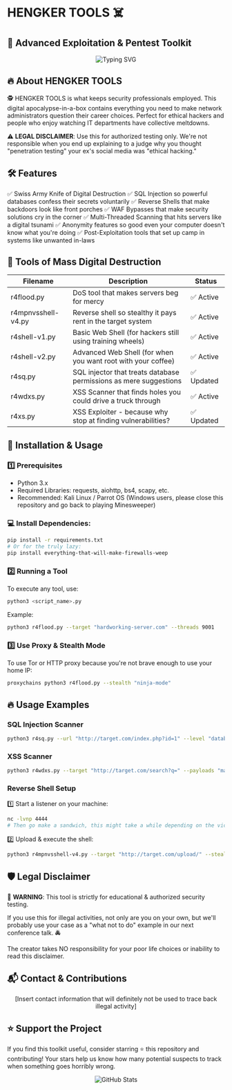 # HENGKER TOOLS ☠️
## 🚀 Advanced Exploitation & Pentest Toolkit

<div align="center">
  <img src="https://readme-typing-svg.herokuapp.com?font=Fira+Code&size=18&pause=1000&color=00FF00&center=true&vCenter=true&width=435&lines=Breaking+Systems+Since+2023;Where+Firewalls+Come+to+Die;Making+Sysadmins+Cry+Since+Forever;SQLi%2C+XSS%2C+RCE%2C+LFI%2C+WAF+Bypass" alt="Typing SVG" />
</div>

## 🔥 About HENGKER TOOLS
🕵️ HENGKER TOOLS is what keeps security professionals employed. This digital apocalypse-in-a-box contains everything you need to make network administrators question their career choices. Perfect for ethical hackers and people who enjoy watching IT departments have collective meltdowns.

⚠️ **LEGAL DISCLAIMER**: Use this for authorized testing only. We're not responsible when you end up explaining to a judge why you thought "penetration testing" your ex's social media was "ethical hacking."

## 🛠 Features
✅ Swiss Army Knife of Digital Destruction
✅ SQL Injection so powerful databases confess their secrets voluntarily
✅ Reverse Shells that make backdoors look like front porches
✅ WAF Bypasses that make security solutions cry in the corner
✅ Multi-Threaded Scanning that hits servers like a digital tsunami
✅ Anonymity features so good even your computer doesn't know what you're doing
✅ Post-Exploitation tools that set up camp in systems like unwanted in-laws

## 📂 Tools of Mass Digital Destruction

| Filename | Description | Status |
|----------|-------------|--------|
| r4flood.py | DoS tool that makes servers beg for mercy | ✅ Active |
| r4mpnvsshell-v4.py | Reverse shell so stealthy it pays rent in the target system | ✅ Active |
| r4shell-v1.py | Basic Web Shell (for hackers still using training wheels) | ✅ Active |
| r4shell-v2.py | Advanced Web Shell (for when you want root with your coffee) | ✅ Active |
| r4sq.py | SQL injector that treats database permissions as mere suggestions | ✅ Updated |
| r4wdxs.py | XSS Scanner that finds holes you could drive a truck through | ✅ Active |
| r4xs.py | XSS Exploiter - because why stop at finding vulnerabilities? | ✅ Updated |

## 🚀 Installation & Usage

### 1️⃣ Prerequisites
- Python 3.x
- Required Libraries: requests, aiohttp, bs4, scapy, etc.
- Recommended: Kali Linux / Parrot OS (Windows users, please close this repository and go back to playing Minesweeper)

### 💻 Install Dependencies:
```bash
pip install -r requirements.txt
# Or for the truly lazy:
pip install everything-that-will-make-firewalls-weep
```

### 2️⃣ Running a Tool
To execute any tool, use:
```bash
python3 <script_name>.py
```

Example:
```bash
python3 r4flood.py --target "hardworking-server.com" --threads 9001
```

### 3️⃣ Use Proxy & Stealth Mode
To use Tor or HTTP proxy because you're not brave enough to use your home IP:
```bash
proxychains python3 r4flood.py --stealth "ninja-mode"
```

## 🔥 Usage Examples

### SQL Injection Scanner
```bash
python3 r4sq.py --url "http://target.com/index.php?id=1" --level "database-armageddon"
```

### XSS Scanner
```bash
python3 r4wdxs.py --target "http://target.com/search?q=" --payloads "make-browser-scream"
```

### Reverse Shell Setup
1️⃣ Start a listener on your machine:
```bash
nc -lvnp 4444
# Then go make a sandwich, this might take a while depending on the victim's patching schedule
```

2️⃣ Upload & execute the shell:
```bash
python3 r4mpnvsshell-v4.py --target "http://target.com/upload/" --stealth "ghost-mode"
```

## 🛡️ Legal Disclaimer

🚨 **WARNING**: This tool is strictly for educational & authorized security testing.

If you use this for illegal activities, not only are you on your own, but we'll probably use your case as a "what not to do" example in our next conference talk. 🚔

The creator takes NO responsibility for your poor life choices or inability to read this disclaimer.

## 📬 Contact & Contributions

<div align="center">
[Insert contact information that will definitely not be used to trace back illegal activity]
</div>

## ⭐ Support the Project

If you find this toolkit useful, consider starring ⭐ this repository and contributing! Your stars help us know how many potential suspects to track when something goes horribly wrong.

<div align="center">
  <img src="https://github-readme-stats.vercel.app/api?username=your-github&show_icons=true&theme=radical" alt="GitHub Stats" />
</div>
